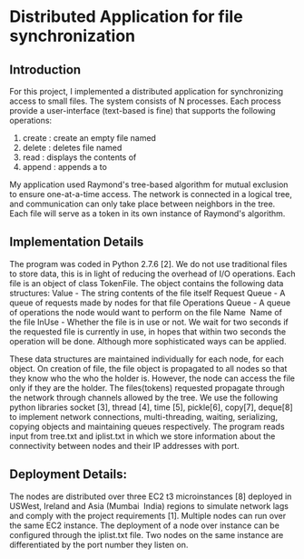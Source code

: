 # Distributed Application for file synchronization

## Introduction
For this project, I implemented a distributed application for synchronizing access to small files. The system consists of N processes. Each process provide a user-interface (text-based is fine) that supports the following operations:
1. create <filename>: create an empty file named <filename>
2. delete <filename>: deletes file named <filename>
3. read <filename>: displays the contents of <filename>
4. append <filename><line>: appends a <line> to <filename>

My application used Raymond's tree-based algorithm for mutual exclusion to ensure one-at-a-time access. The network is connected in a logical tree, and communication can only take place between neighbors in the tree. Each file will serve as a token in its own instance of Raymond's algorithm.  

## Implementation Details

The program was coded in Python 2.7.6 [2]. We do not use traditional files to store data, this is in light of reducing the overhead of I/O operations. Each file is an object of class TokenFile. The object contains the following data structures:
    Value - The string contents of the file itself
    Request Queue - A queue of requests made by nodes for that file
    Operations Queue - A queue of operations the node would want to perform on the file Name ­ Name of the file
    InUse - Whether the file is in use or not. We wait for two seconds if the requested file is currently in use, in hopes that within two             seconds the operation will be done. Although more sophisticated ways can be applied.
    
These data structures are maintained individually for each node, for each object.
On creation of file, the file object is propagated to all nodes so that they know who the who the holder is. However, the node can access the file only if they are the holder. The files(tokens) requested propagate through the network through channels allowed by the tree.
We use the following python libraries socket [3], thread [4], time [5], pickle[6], copy[7], deque[8] to implement network connections, multi-threading, waiting, serializing, copying objects and maintaining queues respectively.
The program reads input from tree.txt and iplist.txt in which we store information about the connectivity between nodes and their IP addresses with port.

## Deployment Details:

The nodes are distributed over three EC2 t3 micro­instances [8] deployed in US­West, Ireland and Asia (Mumbai ­ India) regions to simulate network lags and comply with the project requirements [1]. Multiple nodes can run over the same EC2 instance. The deployment of a node over instance can be configured through the iplist.txt file. Two nodes on the same instance are differentiated by the port number they listen on.
